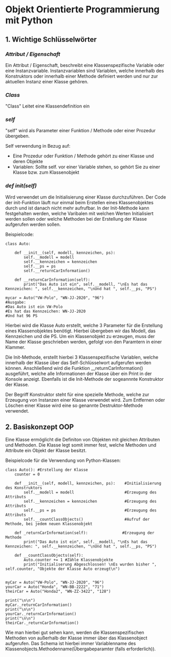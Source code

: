 # Objekt Orientierte Programmierung mit Python

## 1. Wichtige Schlüsselwörter

### *Attribut / Eigenschaft*
Ein Attribut / Eigenschaft, beschreibt eine Klassenspezifische Variable oder eine Instanzvariable.
Instanzvariablen sind Variablen, welche innerhalb des Konstruktors oder innerhalb einer Methode definiert werden und nur zur aktuellen Instanz einer Klasse gehören.

### *Class*
"Class" Leitet eine Klassendefinition ein

### *self*
"self" wird als Parameter einer Funktion / Methode oder einer Prozedur übergeben.

Self verwendung in Bezug auf:
  - Eine Prozedur oder Funktion / Methode gehört zu einer Klasse und deren Objekte
  - Variablen: Sollte self. vor einer Variable stehen, so gehört Sie zu einer Klasse bzw. zum Klassenobjekt


### *def __init__(self)*
Wird verwendet um die Initialisierung einer Klasse durchzuführen. Der Code der init-Funktion läuft nur einmal beim Erstellen eines Klassenobjektes durch und ist danach nicht mehr aufrufbar. In der Init-Methode kann festgehalten werden, welche Varibalen mit welchen Werten Initialisiert werden sollen oder welche Methoden bei der Erstellung der Klasse aufgerufen werden sollen.

Beispielcode:

```
class Auto:

    def __init__(self, modell, kennzeichen, ps):
        self.__modell = modell
        self.__kennzeichen = kennzeichen
        self.__ps = ps
        self.__returnCarInformation()

    def __returnCarInformation(self):
        print("Das Auto ist ein", self.__modell, "\nEs hat das Kennzeichen: ", self.__kennzeichen, "\nUnd hat ", self.__ps, "PS")

mycar = Auto("VW-Polo", "WN-JJ-2020", "96")
#Ausgabe: 
#Das Auto ist ein VW-Polo 
#Es hat das Kennzeichen: WN-JJ-2020
#Und hat 96 PS
```
Hierbei wird die Klasse Auto erstellt, welche 3 Parameter für die Erstellung eines Klassenobjektes benötigt. Hierbei übergeben wir das Modell, das Kennzeichen und die PS. Um ein Klassenobjekt zu erzeugen, muss der Name der Klasse geschrieben werden, gefolgt von den Paramtern in einer Klammer. 

Die Init-Methode, erstellt hierbei 3 Klassenspezifische Variablen, welche innerhalb der Klasse über das Self-Schlüsselwort aufgerufen werden können. Anschließend wird die Funktion __returnCarInformation() ausgeführt, welche alle Informationen der Klasse über ein Print in der Konsole anzeigt. Ebenfalls ist die Init-Methode der sogeannnte Konstruktor der Klasse. 

Der Begriff Konstruktor steht für eine spezielle Methode, welche zur Erzeugung von Instanzen einer Klasse verwendet wird. Zum Entfernen oder Löschen einer Klasse wird eine so genannte Destruktor-Methode verwendet.


## 2. Basiskonzept OOP
Eine Klasse ermöglicht die Definiton von Objekten mit gleichen Attributen und Methoden. Die Klasse legt somit immer fest, welche Methoden und Attribute ein Objekt der Klasse besitzt.

Beispielcode für die Verwendung von Python-Klassen:
```
class Auto(): #Erstellung der Klasse
    counter = 0
    
    def __init__(self, modell, kennzeichen, ps):    #Initialisierung des Konstruktors
        self.__modell = modell                      #Erzeugung des Attributs
        self.__kennzeichen = kennzeichen            #Erzeugung des Attributs
        self.__ps = ps                              #Erzeugung des Attributs
        self.__countClassObjects()                  #Aufruf der Methode, bei jedem neuen Klassenobjekt

    def _returnCarInformation(self):               #Erzeugung der Methode
        print("Das Auto ist ein", self.__modell, "\nEs hat das Kennzeichen: ", self.__kennzeichen, "\nUnd hat ", self.__ps, "PS")
        
    def __countClassObjects(self):
        Auto.counter += 1 #Zähle Klassenobjekte
        print("Initialiserung Abgeschlossen! \nEs wurden bisher ", self.counter, "Objekte der Klasse Auto erzeugt\n")
        
        
myCar = Auto("VW-Polo", "WN-JJ-2020", "96")
yourCar = Auto("Honda", "WN-BB-2222", "71")
theirCar = Auto("Honda2", "WN-ZZ-3422", "128")

print("\n\n")
myCar._returnCarInformation()
print("\n\n")
yourCar._returnCarInformation()
print("\n\n")
theirCar._returnCarInformation()
```

Wie man hierbei gut sehen kann, werden die Klassenspezifischen Methoden von außerhalb der Klasse immer über das Klassenobject aufgerufen.
Das Schema ist hierbei immer Variablenname des Klassenobjects.Methodenname(Übergabeparamter (falls erforderlich)).


